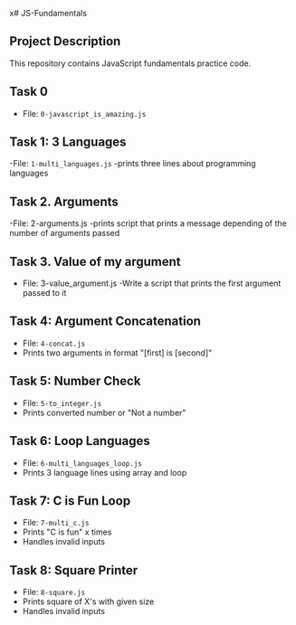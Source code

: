 x# JS-Fundamentals

## Project Description
This repository contains JavaScript fundamentals practice code.

## Task 0
- File: `0-javascript_is_amazing.js`

## Task 1: 3 Languages
-File: `1-multi_languages.js`
-prints three lines about programming languages

## Task 2. Arguments
-File: 2-arguments.js
-prints script that prints a message depending of the number of arguments passed

## Task 3. Value of my argument
- File: 3-value_argument.js
-Write a script that prints the first argument passed to it


## Task 4: Argument Concatenation
- File: `4-concat.js`
- Prints two arguments in format "[first] is [second]"

## Task 5: Number Check
- File: `5-to_integer.js`
- Prints converted number or "Not a number"

## Task 6: Loop Languages
- File: `6-multi_languages_loop.js`
- Prints 3 language lines using array and loop

## Task 7: C is Fun Loop
- File: `7-multi_c.js`
- Prints "C is fun" x times
- Handles invalid inputs

## Task 8: Square Printer
- File: `8-square.js`
- Prints square of X's with given size
- Handles invalid inputs
